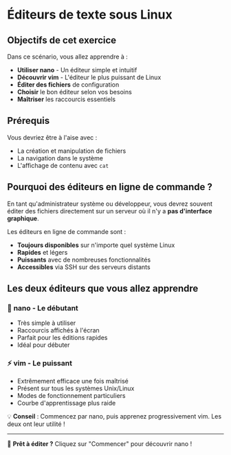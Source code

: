 # Éditeurs de texte sous Linux

## Objectifs de cet exercice

Dans ce scénario, vous allez apprendre à :

- **Utiliser nano** - Un éditeur simple et intuitif
- **Découvrir vim** - L'éditeur le plus puissant de Linux
- **Éditer des fichiers** de configuration
- **Choisir** le bon éditeur selon vos besoins
- **Maîtriser** les raccourcis essentiels

## Prérequis

Vous devriez être à l'aise avec :
- La création et manipulation de fichiers
- La navigation dans le système
- L'affichage de contenu avec `cat`

## Pourquoi des éditeurs en ligne de commande ?

En tant qu'administrateur système ou développeur, vous devrez souvent éditer des fichiers directement sur un serveur où il n'y a **pas d'interface graphique**.

Les éditeurs en ligne de commande sont :
- **Toujours disponibles** sur n'importe quel système Linux
- **Rapides** et légers
- **Puissants** avec de nombreuses fonctionnalités
- **Accessibles** via SSH sur des serveurs distants

## Les deux éditeurs que vous allez apprendre

### 📝 **nano** - Le débutant
- Très simple à utiliser
- Raccourcis affichés à l'écran
- Parfait pour les éditions rapides
- Idéal pour débuter

### ⚡ **vim** - Le puissant
- Extrêmement efficace une fois maîtrisé
- Présent sur tous les systèmes Unix/Linux
- Modes de fonctionnement particuliers
- Courbe d'apprentissage plus raide

💡 **Conseil** : Commencez par nano, puis apprenez progressivement vim. Les deux ont leur utilité !

---

🚀 **Prêt à éditer ?** Cliquez sur "Commencer" pour découvrir nano !
